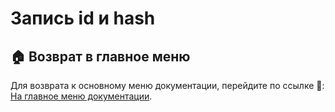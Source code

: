# Запись id и hash

## 🏠 Возврат в главное меню

Для возврата к основному меню документации, перейдите по ссылке 🔗: [На главное меню документации](https://github.com/pyadrus/Telegram_Commentator_GPT/blob/9e3130f21e039bde487ee40cc2cdefce31c6b047/doc/doc.md).
